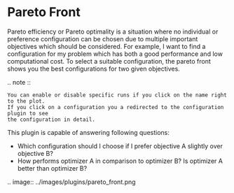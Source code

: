 # Pareto Front

Pareto efficiency or Pareto optimality is a situation where no individual or preference
configuration can be chosen due to multiple important objectives which should be considered.
For example, I want to find a configuration for my problem which has both a good performance
and low computational cost. To select a suitable configuration, the pareto front shows you the best configurations for two given objectives.


.. note ::

    You can enable or disable specific runs if you click on the name right to the plot.
    If you click on a configuration you a redirected to the configuration plugin to see 
    the configuration in detail.


This plugin is capable of answering following questions:
- Which configuration should I choose if I prefer objective A slightly over objective B?
- How performs optimizer A in comparison to optimizer B? Is optimizer A better than optimizer B?


.. image:: ../images/plugins/pareto_front.png